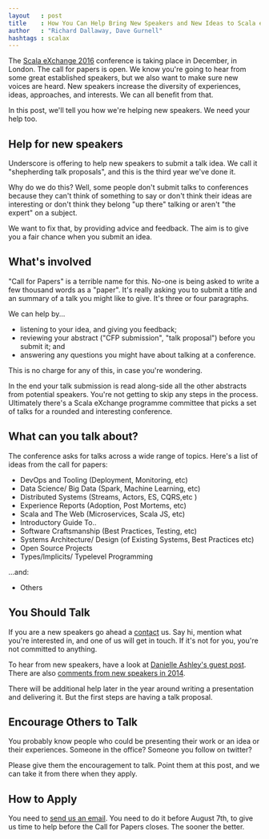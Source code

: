 ```yaml
---
layout   : post
title    : How You Can Help Bring New Speakers and New Ideas to Scala eXchange 2016
author   : "Richard Dallaway, Dave Gurnell"
hashtags : scalax
---
```


The [Scala eXchange 2016][scalax] conference is taking place in December, in London.  The call for papers is open. We know you're going to hear from some great established speakers, but we also want to make sure new voices are heard.
New speakers increase the diversity of experiences, ideas, approaches, and interests. We can all benefit from that.

In this post, we'll tell you how we're helping new speakers. We need your help too.

<!-- break -->

## Help for new speakers

Underscore is offering to help new speakers to submit a talk idea.
We call it "shepherding talk proposals", and this is the third year we've done it.

Why do we do this?
Well, some people don't submit talks to conferences because they can't think of something to say or don't think their ideas are interesting or don't think they belong "up there" talking or aren't "the expert" on a subject.

We want to fix that, by providing advice and feedback.
The aim is to give you a fair chance when you submit an idea.

## What's involved

"Call for Papers" is a terrible name for this.
No-one is being asked to write a few thousand words as a "paper".
It's really asking you to submit a title and an summary of a talk you might like to give.
It's three or four paragraphs.

We can help by...

- listening to your idea, and giving you feedback;
- reviewing your abstract ("CFP submission", "talk proposal") before you submit it; and
- answering any questions you might have about talking at a conference.

This is no charge for any of this, in case you're wondering.

In the end your talk submission is read along-side all the other abstracts from potential speakers.
You're not getting to skip any steps in the process.
Ultimately there's a Scala eXchange programme committee that picks a set of talks for a rounded and interesting conference.

## What can you talk about?

The conference asks for talks across a wide range of topics. Here's a list of ideas from the call for papers:

- DevOps and Tooling (Deployment, Monitoring, etc)
- Data Science/ Big Data (Spark, Machine Learning, etc)
- Distributed Systems (Streams, Actors, ES, CQRS,etc )
- Experience Reports (Adoption, Post Mortems, etc)
- Scala and The Web (Microservices, Scala JS, etc)
- Introductory Guide To..
- Software Craftsmanship (Best Practices, Testing, etc)
- Systems Architecture/ Design (of Existing Systems, Best Practices etc)
- Open Source Projects
- Types/Implicits/ Typelevel Programming

...and:

- Others


## You Should Talk

If you are a new speakers go ahead a [contact] us. Say hi, mention what you're interested in, and one of us will get in touch.
If it's not for you, you're not committed to anything.

To hear from new speakers, have a look at [Danielle Ashley's guest post][da].
There are also [comments from new speakers in 2014][scalax2014].

There will be additional help later in the year around writing a presentation and delivering it. But the first steps are having a talk proposal.

## Encourage Others to Talk

You probably know people who could be presenting their work or an idea or their experiences. Someone in the office? Someone you follow on twitter?

Please give them the encouragement to talk. Point them at this post, and we can take it from there when they apply.

## How to Apply

You need to [send us an email][contact]. You need to do it before August 7th, to give us time to help before the Call for Papers closes.
The sooner the better.

[scalax]: http://scala.exchange
[contact]: http://underscore.io/contact/?subject=Scala%20Exchange%20-%20Idea%20for%20Talk%20Submission
[da]: /blog/posts/2016/07/20/speaking-at-scalax.html
[scalax2014]: http://underscore.io/blog/posts/2015/01/14/new-speakers-at-scala-exchange.html


